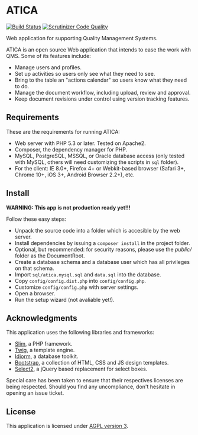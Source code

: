 # ATICA
[![Build Status](https://travis-ci.org/iesoretania/atica.png?branch=master)](https://travis-ci.org/iesoretania/atica) [![Scrutinizer Code Quality](https://scrutinizer-ci.com/g/iesoretania/atica/badges/quality-score.png?b=develop)](https://scrutinizer-ci.com/g/iesoretania/atica/?branch=develop)

Web application for supporting Quality Management Systems.

ATICA is an open source Web application that intends to ease the work with QMS. Some of its features include:

  * Manage users and profiles.
  * Set up activities so users only see what they need to see.
  * Bring to the table an "actions calendar" so users know what they need to do.
  * Manage the document workflow, including upload, review and approval.
  * Keep document revisions under control using version tracking features.
  
## Requirements
These are the requirements for running ATICA:

  * Web server with PHP 5.3 or later. Tested on Apache2.
  * Composer, the dependency manager for PHP.
  * MySQL, PostgreSQL, MSSQL, or Oracle database access (only tested with MySQL, others will need customizing the scripts in `sql` folder).
  * For the client: IE 8.0+, Firefox 4+ or Webkit-based browser (Safari 3+, Chrome 10+, iOS 3+, Android Browser 2.2+), etc.

## Install

**WARNING: This app is not production ready yet!!!**

Follow these easy steps:

  * Unpack the source code into a folder which is accesible by the web server.
  * Install dependencies by issuing a `composer install` in the project folder.
  * Optional, but recommended: for security reasons, please use the *public/* folder as the DocumentRoot.
  * Create a database schema and a database user which has all privileges on that schema.
  * Import `sql/atica.mysql.sql` and `data.sql` into the database.
  * Copy `config/config.dist.php` into `config/config.php`.
  * Customize `config/config.php` with server settings.
  * Open a browser.
  * Run the setup wizard (not avaliable yet!).

## Acknowledgments
This application uses the following libraries and frameworks:

  * [Slim], a PHP framework.
  * [Twig], a template engine.
  * [Idiorm], a database toolkit.
  * [Bootstrap], a collection of HTML, CSS and JS design templates.
  * [Select2], a jQuery based replacement for select boxes.

Special care has been taken to ensure that their respectives licenses are being respected. Should you find any uncompliance, don't hesitate
in opening an issue ticket.

## License
This application is licensed under [AGPL version 3].

[Slim]: http://www.slimframework.com/
[Idiorm]: http://j4mie.github.io/idiormandparis/
[Bootstrap]: http://getbootstrap.com/
[Twig]: http://twig.sensiolabs.org/
[Select2]: http://ivaynberg.github.io/select2/
[AGPL version 3]: http://www.gnu.org/licenses/agpl.htmlu.org/licenses/agpl.html
